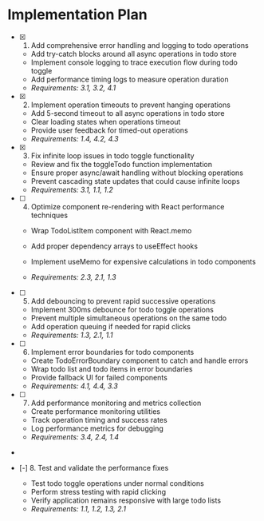 # Implementation Plan

- [x] 1. Add comprehensive error handling and logging to todo operations

  - Add try-catch blocks around all async operations in todo store
  - Implement console logging to trace execution flow during todo toggle
  - Add performance timing logs to measure operation duration
  - _Requirements: 3.1, 3.2, 4.1_

- [x] 2. Implement operation timeouts to prevent hanging operations

  - Add 5-second timeout to all async operations in todo store
  - Clear loading states when operations timeout
  - Provide user feedback for timed-out operations
  - _Requirements: 1.4, 4.2, 4.3_

- [x] 3. Fix infinite loop issues in todo toggle functionality



  - Review and fix the toggleTodo function implementation
  - Ensure proper async/await handling without blocking operations
  - Prevent cascading state updates that could cause infinite loops
  - _Requirements: 3.1, 1.1, 1.2_



- [ ] 4. Optimize component re-rendering with React performance techniques

  - Wrap TodoListItem component with React.memo
  - Add proper dependency arrays to useEffect hooks


  - Implement useMemo for expensive calculations in todo components
  - _Requirements: 2.3, 2.1, 1.3_

- [ ] 5. Add debouncing to prevent rapid successive operations



  - Implement 300ms debounce for todo toggle operations
  - Prevent multiple simultaneous operations on the same todo
  - Add operation queuing if needed for rapid clicks
  - _Requirements: 1.3, 2.1, 1.1_



- [ ] 6. Implement error boundaries for todo components

  - Create TodoErrorBoundary component to catch and handle errors
  - Wrap todo list and todo items in error boundaries
  - Provide fallback UI for failed components
  - _Requirements: 4.1, 4.4, 3.3_




- [ ] 7. Add performance monitoring and metrics collection

  - Create performance monitoring utilities
  - Track operation timing and success rates
  - Log performance metrics for debugging
  - _Requirements: 3.4, 2.4, 1.4_

-

- [-] 8. Test and validate the performance fixes

  - Test todo toggle operations under normal conditions
  - Perform stress testing with rapid clicking
  - Verify application remains responsive with large todo lists
  - _Requirements: 1.1, 1.2, 1.3, 2.1_
